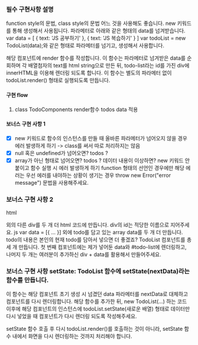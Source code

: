 ### 필수 구현사항 설명
function style의 문법, class style의 문법 어느 것을 사용해도 좋습니다.
new 키워드를 통해 생성해서 사용됩니다.
파라메터로 아래와 같은 형태의 data를 넘겨받습니다.
var data = [
  {
    text: 'JS 공부하기'
  },
  {
    text: 'JS 복습하기'
  }
]
var todoList = new TodoList(data);와 같은 형태로 파라메터를 넘기고, 생성해서 사용합니다.

해당 컴포넌트에 render 함수를 작성합니다.
이 함수는 파라메터로 넘겨받은 data를 순회하며 각 배열첨자의 text를 html string으로 만든 뒤, todo-list라는 id를 가진 div에 innerHTML을 이용해 렌더링 되도록 합니다.
이 함수는 별도의 파라메터 없이 todoList.render() 형태로 실행되도록 만듭니다.

#### 구현 flow

1.  class TodoComponents render함수 todos data 적용 




#### 보너스 구현 사항 1

- [x] new 키워드로 함수의 인스턴스를 만들 때 올바른 파라메터가 넘어오지 않을 경우 에러 발생하게 하기 -> class를 써서 따로 처리하지는 않음 
- [x] null 혹은 undefined가 넘어오면? todos ?
- [X] array가 아닌 형태로 넘어오면? todos ?
데이터 내용이 이상하면?
new 키워드 안 붙이고 함수 실행 시 에러 발생하게 하기
function 형태의 선언인 경우에만 해당
에러는 우선 에러를 내야하는 상황이 생기는 경우 throw new Error("error message") 문법을 사용해주세요.

### 보너스 구현 사항 2 
html
<div id="todo-list"></div> 외의 다른 div를 두 개 더 html 코드에 만듭니다.
div의 id는 적당한 이름으로 지어주세요.
js  
var data = [{ ... }] 외에 todo를 담고 있는 array data를 두 개 더 만듭니다.
todo의 내용은 본인의 현재 todo를 담아서 넣으면 더 좋겠죠?
TodoList 컴포넌트를 총 세 개 만듭니다. 첫 번째 컴포넌트에는 제가 넣어둔 data와 #todo-list에 렌더링하고, 나머지 두 개는 여러분이 추가하신 div + data를 활용해서 만들어주세요.


### 보너스 구현 사항 setState: TodoList 함수에 setState(nextData)라는 함수를 만듭니다.

이 함수는 해당 컴포넌트 초기 생성 시 넘겼던 data 파라메터를 nextData로 대체하고
컴포넌트를 다시 렌더링합니다.
해당 함수를 추가한 뒤, new TodoList(...) 하는 코드 이후에 해당 컴포넌트의 인스턴스에 todoList.setState(새로운 배열) 형태로 데이터만 다시 넣었을 때 컴포넌트가 다시 렌더링 되도록 작성해주세요.

setState 함수 호출 후 다시 todoList.render()를 호출하는 것이 아니라, setState 함수 내에서 화면을 다시 렌더링하는 것까지 처리해야 합니다.